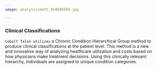 ```yaml
---
image: analyticsmeth_454946593.jpg

---
```


### Clinical Classifications

`Cobalt Talon utilizes` a Chronic Condition Hierarchical Group method to produce clinical classifications at the patient level. This method is a new and innovative way of analyzing healthcare utilization and costs based on how physicians make treatment decisions. Using this clinically relevant hierarchy, individuals are assigned to unique condition categories.